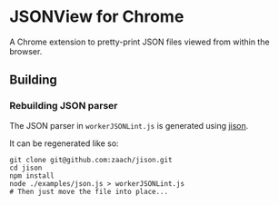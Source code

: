 # JSONView for Chrome

A Chrome extension to pretty-print JSON files viewed from within the browser.

## Building

### Rebuilding JSON parser

The JSON parser in `workerJSONLint.js` is generated using [jison](https://github.com/zaach/jison).

It can be regenerated like so:

    git clone git@github.com:zaach/jison.git
    cd jison
    npm install
    node ./examples/json.js > workerJSONLint.js
    # Then just move the file into place...

